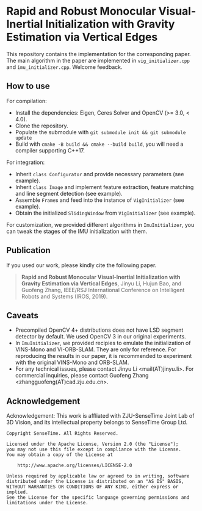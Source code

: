 # Rapid and Robust Monocular Visual-Inertial Initialization with Gravity Estimation via Vertical Edges

This repository contains the implementation for the corresponding paper.
The main algorithm in the paper are implemented in `vig_initializer.cpp` and `imu_initializer.cpp`.
Welcome feedback.

## How to use

For compilation:

* Install the dependencies: Eigen, Ceres Solver and OpenCV (>= 3.0, < 4.0).
* Clone the repository.
* Populate the submodule with `git submodule init && git submodule update`
* Build with `cmake -B build && cmake --build build`, you will need a compiler supporting C++17.

For integration:

* Inherit `class Configurator` and provide necessary parameters (see example).
* Inherit `class Image` and implement feature extraction, feature matching and line segment detection (see example).
* Assemble `Frame`s and feed into the instance of `VigInitializer` (see example).
* Obtain the initialized `SlidingWindow` from `VigInitializer` (see example).

For customization, we provided different algorithms in `ImuInitializer`, you can tweak the stages of the IMU initialization with them.

## Publication

If you used our work, please kindly cite the following paper.

> **Rapid and Robust Monocular Visual-Inertial Initialization with Gravity Estimation via Vertical Edges**, Jinyu Li, Hujun Bao, and Guofeng Zhang, IEEE/RSJ International Conference on Intelligent Robots and Systems (IROS, 2019).

## Caveats

* Precompiled OpenCV 4+ distributions does not have LSD segment detector by default. We used OpenCV 3 in our original experiments.
* In `ImuInitializer`, we provided recipies to emulate the initialization of VINS-Mono and VI-ORB-SLAM. They are only for reference. For reproducing the results in our paper, it is recommended to experiment with the original VINS-Mono and ORB-SLAM.
* For any technical issues, please contact Jinyu Li <mail(AT)jinyu.li>. For commercial inquiries, please contact Guofeng Zhang <zhangguofeng(AT)cad.zju.edu.cn>.

## Acknowledgement

Acknowledgement: This work is affliated with ZJU-SenseTime Joint Lab of 3D Vision, and its intellectual property belongs to SenseTime Group Ltd.

```
Copyright SenseTime. All Rights Reserved.

Licensed under the Apache License, Version 2.0 (the "License");
you may not use this file except in compliance with the License.
You may obtain a copy of the License at

    http://www.apache.org/licenses/LICENSE-2.0

Unless required by applicable law or agreed to in writing, software
distributed under the License is distributed on an "AS IS" BASIS,
WITHOUT WARRANTIES OR CONDITIONS OF ANY KIND, either express or implied.
See the License for the specific language governing permissions and
limitations under the License.
```
